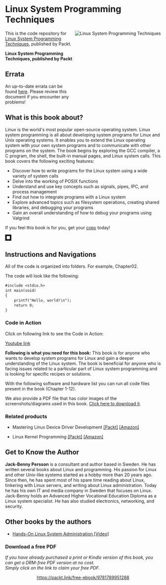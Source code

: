


# Linux System Programming Techniques

<a href="https://www.packtpub.com/product/linux-system-programming-techniques/9781789951288#:~:text=About%20this%20book&text=It%20enables%20you%20to%20extend,pages%2C%20and%20Linux%20system%20calls.?utm_source=github&utm_medium=repository&utm_campaign=9781789951288"><img src="https://static.packt-cdn.com/products/9781789951288/cover/smaller" alt="Linux System Programming Techniques" height="256px" align="right"></a>

This is the code repository for [Linux System Programming Techniques](https://www.packtpub.com/product/linux-system-programming-techniques/9781789951288#:~:text=About%20this%20book&text=It%20enables%20you%20to%20extend,pages%2C%20and%20Linux%20system%20calls.?utm_source=github&utm_medium=repository&utm_campaign=9781789951288), published by Packt.

**Linux System Programming Techniques,  published by Packt**

## Errata
An up-to-date errata can be found [here](errata.md). Please review this document if you encounter any problems!

## What is this book about?
Linux is the world's most popular open-source operating system. Linux system programming is all about developing system programs for Linux and Unix operating systems. 
It enables you to extend the Linux operating system with your own system programs and to communicate with other programs on the system. The book begins by exploring the GCC compiler, a C program, the shell, the built-in manual pages, and Linux system calls.
This book covers the following exciting features:
* Discover how to write programs for the Linux system using a wide variety of system calls
* Delve into the working of POSIX functions
* Understand and use key concepts such as signals, pipes, IPC, and process management
* Find out how to integrate programs with a Linux system
* Explore advanced topics such as filesystem operations, creating shared libraries, and debugging your programs
* Gain an overall understanding of how to debug your programs using Valgrind

If you feel this book is for you, get your [copy](https://www.amazon.com/dp/1789951283) today!

<a href="https://www.packtpub.com/?utm_source=github&utm_medium=banner&utm_campaign=GitHubBanner"><img src="https://raw.githubusercontent.com/PacktPublishing/GitHub/master/GitHub.png" 
alt="https://www.packtpub.com/" border="5" /></a>

## Instructions and Navigations
All of the code is organized into folders. For example, Chapter02.

The code will look like the following:
```
#include <stdio.h>
int main(void)
{
    printf("Hello, world!\n");
    return 0;
}
```

### Code in Action
Click on following link to see the Code in Action:

[Youtube link](https://bit.ly/39ovGd6)

**Following is what you need for this book:**
This book is for anyone who wants to develop system programs for Linux and gain a deeper understanding of the Linux system. The book is beneficial for anyone who is facing issues related to a particular part of Linux system programming and is looking for specific recipes or solutions.

With the following software and hardware list you can run all code files present in the book (Chapter 1-12).

We also provide a PDF file that has color images of the screenshots/diagrams used in this book. [Click here to download it](http://www.packtpub.com/sites/default/files/downloads/9781789951288_ColorImages.pdf).

### Related products
* Mastering Linux Device Driver Development [[Packt]](https://www.packtpub.com/product/mastering-linux-device-driver-development/9781789342048?utm_source=github&utm_medium=repository&utm_campaign=9781789342048) [[Amazon]](https://www.amazon.in/Mastering-Linux-Device-Driver-Development-ebook/dp/B08M6G6Q4N)

* Linux Kernel Programming [[Packt]](https://www.packtpub.com/product/linux-kernel-programming/9781789953435?utm_source=github&utm_medium=repository&utm_campaign=9781789953435) [[Amazon]](https://www.amazon.in/Linux-Kernel-Development-Cookbook-programming-ebook/dp/B07RW915K4/ref=sr_1_2?dchild=1&keywords=Linux+Kernel+Programming&qid=1617710161&s=digital-text&sr=1-2)

## Get to Know the Author
**Jack-Benny Persson**
is a consultant and author based in Sweden. He has written several books about Linux and programming. His passion for Linux and other Unix-like systems started as a hobby more than 20 years ago. Since then, he has spent most of his spare time reading about Linux, tinkering with Linux servers, and writing about Linux administration. Today he has his own IT and media company in Sweden that focuses on Linux.
Jack-Benny holds an Advanced Higher Vocational Education Diploma as a Linux system specialist. He has also studied electronics, networking, and security.

## Other books by the authors
* [Hands-On Linux System Administration [Video]](https://www.packtpub.com/product/hands-on-linux-system-administration-video/9781789133219?utm_source=github&utm_medium=repository&utm_campaign=9781789133219)


### Download a free PDF

 <i>If you have already purchased a print or Kindle version of this book, you can get a DRM-free PDF version at no cost.<br>Simply click on the link to claim your free PDF.</i>
<p align="center"> <a href="https://packt.link/free-ebook/9781789951288">https://packt.link/free-ebook/9781789951288 </a> </p>